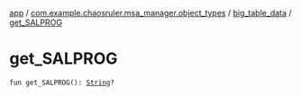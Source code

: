 [app](../../index.md) / [com.example.chaosruler.msa_manager.object_types](../index.md) / [big_table_data](index.md) / [get_SALPROG](.)

# get_SALPROG

`fun get_SALPROG(): `[`String`](https://kotlinlang.org/api/latest/jvm/stdlib/kotlin/-string/index.html)`?`